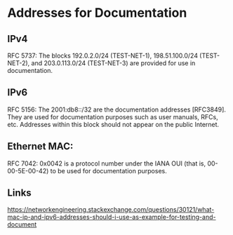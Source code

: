 # Addresses for Documentation

## IPv4

RFC 5737: The blocks 192.0.2.0/24 (TEST-NET-1), 198.51.100.0/24 (TEST-NET-2),
and 203.0.113.0/24 (TEST-NET-3) are provided for use in documentation.

## IPv6

RFC 5156: The 2001:db8::/32 are the documentation addresses [RFC3849]. They are
used for documentation purposes such as user manuals, RFCs, etc.  Addresses
within this block should not appear on the public Internet.

## Ethernet MAC:

RFC 7042: 0x0042 is a protocol number under the IANA OUI (that is,
00-00-5E-00-42) to be used for documentation purposes.

## Links

https://networkengineering.stackexchange.com/questions/30121/what-mac-ip-and-ipv6-addresses-should-i-use-as-example-for-testing-and-document
